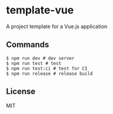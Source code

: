 # template-vue

A project template for a Vue.js application

## Commands

```
$ npm run dev # dev server
$ npm run test # test
$ npm run test:ci # test for CI
$ npm run release # release build
```

## License

MIT
